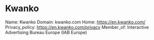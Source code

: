 
# Kwanko

Name: Kwanko
Domain: kwanko.com
Home: https://en.kwanko.com/
Privacy_policy: https://en.kwanko.com/privacy
Member_of: Interactive Advertising Bureau Europe (IAB Europe)
